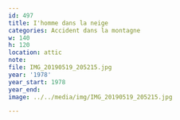 ```yaml
---
id: 497
title: I'homme dans la neige
categories: Accident dans la montagne
w: 140
h: 120
location: attic
note:
file: IMG_20190519_205215.jpg
year: '1978'
year_start: 1978
year_end:
image: ../../media/img/IMG_20190519_205215.jpg

---
```

